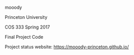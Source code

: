 mooody

Princeton University

COS 333 Spring 2017

Final Project Code

Project status website: https://mooody-princeton.github.io/
